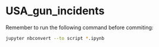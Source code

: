 # USA_gun_incidents
Remember to run the following command before commiting:
```bash
jupyter nbconvert --to script *.ipynb
```